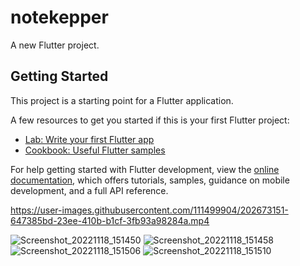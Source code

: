 # notekepper

A new Flutter project.

## Getting Started

This project is a starting point for a Flutter application.

A few resources to get you started if this is your first Flutter project:

- [Lab: Write your first Flutter app](https://docs.flutter.dev/get-started/codelab)
- [Cookbook: Useful Flutter samples](https://docs.flutter.dev/cookbook)

For help getting started with Flutter development, view the
[online documentation](https://docs.flutter.dev/), which offers tutorials,
samples, guidance on mobile development, and a full API reference.


https://user-images.githubusercontent.com/111499904/202673151-647385bd-23ee-410b-b1cf-3fb93a98284a.mp4

![Screenshot_20221118_151450](https://user-images.githubusercontent.com/111499904/202673261-157f238c-6154-4fe4-8af8-3f21a7689f99.jpg)
![Screenshot_20221118_151458](https://user-images.githubusercontent.com/111499904/202673293-7ee1b84b-d9a4-4a5d-b804-4d9beb9643f5.jpg)
![Screenshot_20221118_151506](https://user-images.githubusercontent.com/111499904/202673319-c400e5dc-b2e7-4765-a736-6b2769e646e7.jpg)
![Screenshot_20221118_151510](https://user-images.githubusercontent.com/111499904/202673336-054a973c-d999-4936-8b31-119351fbb478.jpg)
